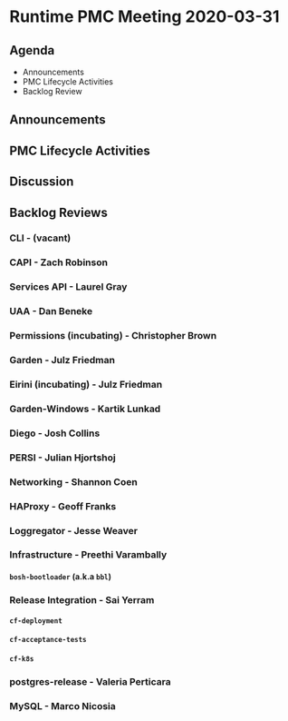 # Runtime PMC Meeting 2020-03-31

## Agenda

* Announcements
* PMC Lifecycle Activities
* Backlog Review


## Announcements


## PMC Lifecycle Activities


## Discussion


## Backlog Reviews

### CLI - (vacant)


### CAPI - Zach Robinson


### Services API - Laurel Gray


### UAA - Dan Beneke


### Permissions (incubating) - Christopher Brown


### Garden - Julz Friedman


### Eirini (incubating) - Julz Friedman


### Garden-Windows - Kartik Lunkad


### Diego - Josh Collins


### PERSI - Julian Hjortshoj


### Networking - Shannon Coen


### HAProxy - Geoff Franks


### Loggregator - Jesse Weaver


### Infrastructure - Preethi Varambally

#### `bosh-bootloader` (a.k.a `bbl`)


### Release Integration - Sai Yerram

#### `cf-deployment`


#### `cf-acceptance-tests`


#### `cf-k8s`


### postgres-release - Valeria Perticara


### MySQL - Marco Nicosia
